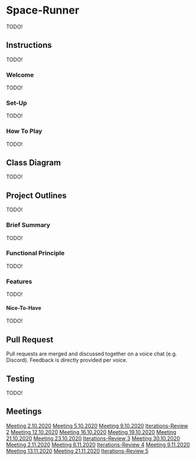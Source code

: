 # Space-Runner
TODO!

## Instructions
TODO!

### Welcome
TODO!

### Set-Up
TODO!

### How To Play
TODO!

## Class Diagram
TODO!

## Project Outlines
TODO!

### Brief Summary
TODO!

### Functional Principle
TODO!

### Features
TODO!

#### Nice-To-Have
TODO!

## Pull Request
Pull requests are merged and discussed together on a voice chat (e.g. Discord). Feedback is directly provided per voice.

## Testing
TODO!

## Meetings

[Meeting 2.10.2020](https://github.zhaw.ch/islermic/PM3-HS20-IT19a_WIN-Team03/issues/2)
[Meeting 5.10.2020](https://github.zhaw.ch/islermic/PM3-HS20-IT19a_WIN-Team03/issues/3)
[Meeting 9.10.2020](https://github.zhaw.ch/islermic/PM3-HS20-IT19a_WIN-Team03/issues/4)
[Iterations-Review 2](https://github.zhaw.ch/islermic/PM3-HS20-IT19a_WIN-Team03/issues/5)
[Meeting 12.10.2020](https://github.zhaw.ch/islermic/PM3-HS20-IT19a_WIN-Team03/issues/6)
[Meeting 16.10.2020](https://github.zhaw.ch/islermic/PM3-HS20-IT19a_WIN-Team03/issues/7)
[Meeting 19.10.2020](https://github.zhaw.ch/islermic/PM3-HS20-IT19a_WIN-Team03/issues/8)
[Meeting 21.10.2020](https://github.zhaw.ch/islermic/PM3-HS20-IT19a_WIN-Team03/issues/9)
[Meeting 23.10.2020](https://github.zhaw.ch/islermic/PM3-HS20-IT19a_WIN-Team03/issues/10)
[Iterations-Review 3](https://github.zhaw.ch/islermic/PM3-HS20-IT19a_WIN-Team03/issues/33)
[Meeting 30.10.2020](https://github.zhaw.ch/islermic/PM3-HS20-IT19a_WIN-Team03/issues/53)
[Meeting 2.11.2020](https://github.zhaw.ch/islermic/PM3-HS20-IT19a_WIN-Team03/issues/66)
[Meeting 6.11.2020](https://github.zhaw.ch/islermic/PM3-HS20-IT19a_WIN-Team03/issues/93)
[Iterations-Review 4](https://github.zhaw.ch/islermic/PM3-HS20-IT19a_WIN-Team03/issues/97)
[Meeting 9.11.2020](https://github.zhaw.ch/islermic/PM3-HS20-IT19a_WIN-Team03/issues/100)
[Meeting 13.11.2020](https://github.zhaw.ch/islermic/PM3-HS20-IT19a_WIN-Team03/issues/109)
[Meeting 21.11.2020](https://github.zhaw.ch/islermic/PM3-HS20-IT19a_WIN-Team03/issues/121)
[Iterations-Review 5](https://github.zhaw.ch/islermic/PM3-HS20-IT19a_WIN-Team03/issues/127)






